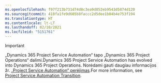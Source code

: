 ```yaml
---
ms.openlocfilehash: f97f213b731d74d8c3ea9d852eb9543d5874d120
ms.sourcegitcommit: 418fa1fe9d605b8faccc2d5dee1b04b4e753f194
ms.translationtype: HT
ms.contentlocale: lt-LT
ms.lasthandoff: 02/10/2021
ms.locfileid: "5151761"
---
```

> [!IMPORTANT]
> <span data-ttu-id="403a9-101">„Dynamics 365 Project Service Automation“ tapo „Dynamics 365 Project Operations“ dalimi.</span><span class="sxs-lookup"><span data-stu-id="403a9-101">Dynamics 365 Project Service Automation has evolved into Dynamics 365 Project Operations.</span></span> <span data-ttu-id="403a9-102">Norėdami gauti daugiau informacijos žr. [„Project Service Automation“ perėjimas](https://dynamics.microsoft.com/en-us/project-service-automation/overview/).</span><span class="sxs-lookup"><span data-stu-id="403a9-102">For more information, see [Project Service Automation Transition](https://dynamics.microsoft.com/en-us/project-service-automation/overview/).</span></span>
